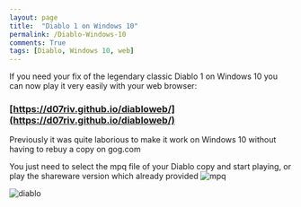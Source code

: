 ```yaml
---
layout: page
title:  "Diablo 1 on Windows 10"
permalink: /Diablo-Windows-10
comments: True
tags: [Diablo, Windows 10, web]
---
```




If you need your fix of the legendary classic Diablo 1 on Windows 10 you can now play it very easily with your web browser:

### [https://d07riv.github.io/diabloweb/](https://d07riv.github.io/diabloweb/)


Previously it was quite laborious to make it work on Windows 10 without having to rebuy a copy on gog.com

You just need to select the mpq file of your Diablo copy and start playing, or play the shareware version which already provided
![mpq](/assets/windows/diablo_mpq.png)

![diablo](/assets/windows/diablo.png)

